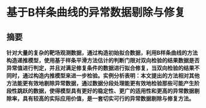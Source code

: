 # 基于B样条曲线的异常数据剔除与修复
## 摘要 

 **针对大量的复杂的靶场观测数据，通过构造初始拟合数据，利用B样条曲线的方法构造递推模型，使用基于样条平滑方法估计的判断门限对双向检验的结果数据是否异常值进行判定，并且对满足修复条件的数据进行拟合修复，当双向检验的结果不同时，通过构造内推模型来进一步检验。实例分析表明：本文提出的方法相对其他方法能更有效地剔除异常数据，通过数据分段处理能更有效地检验那些可能产生阶段性跳跃的数据，使得模型具有更好的稳定性、更广的适用性和更高的异常数据剔除率，具有较高的实际应用价值，是一套切实可行的异常数据剔除与修复方法。**
